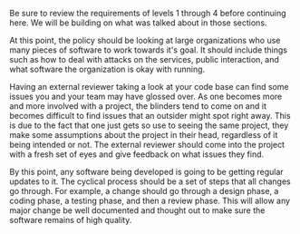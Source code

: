 <!--
.. title: LEVEL 5: SOFTWARE ENGINEERING FOR CRITICAL CI
.. slug: level-5
.. date: 2019-04-12 15:21:19 UTC-04:00
.. tags: 
.. category: 
.. link: 
.. description: 
.. type: text
-->

Be sure to review the requirements of levels 1 through 4 before continuing here. We will be building on what was talked about in those sections.

At this point, the policy should be looking at large organizations who use many pieces of software to work towards it's goal. It should include things such as how to deal with attacks on the services, public interaction, and what software the organization is okay with running.

Having an external reviewer taking a look at your code base can find some issues you and your team may have glossed over. As one becomes more and more involved with a project, the blinders tend to come on and it becomes difficult to find issues that an outsider might spot right away. This is due to the fact that one just gets so use to seeing the same project, they make some assumptions about the project in their head, regardless of it being intended or not. The external reviewer should come into the project with a fresh set of eyes and give feedback on what issues they find.

By this point, any software being developed is going to be getting regular updates to it. The cyclical process should be a set of steps that all changes go through. For example, a change should go through a design phase, a coding phase, a testing phase, and then a review phase. This will allow any major change be well documented and thought out to make sure the software remains of high quality.
